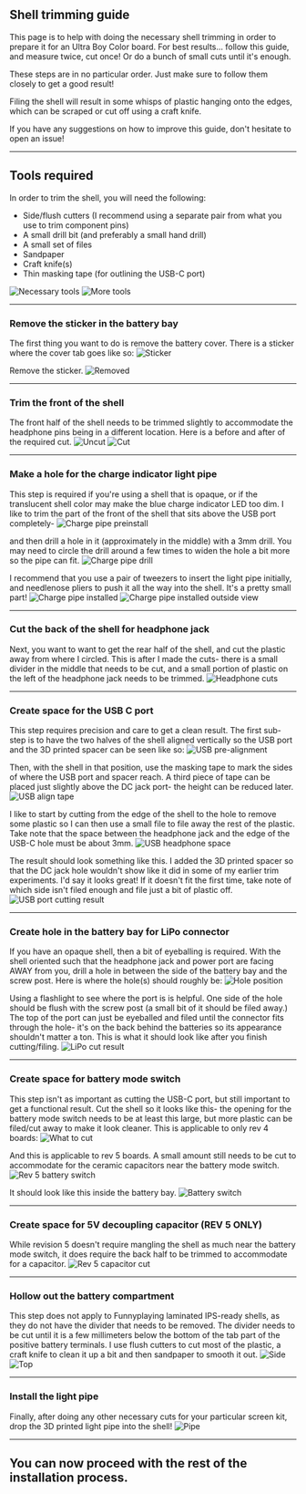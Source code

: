 ## Shell trimming guide
This page is to help with doing the necessary shell trimming in order to prepare it for an Ultra Boy Color board. For best results... follow this guide, and measure twice, cut once! Or do a bunch of small cuts until it's enough.

These steps are in no particular order. Just make sure to follow them closely to get a good result!

Filing the shell will result in some whisps of plastic hanging onto the edges, which can be scraped or cut off using a craft knife.

If you have any suggestions on how to improve this guide, don't hesitate to open an issue!

---

## Tools required
In order to trim the shell, you will need the following:

- Side/flush cutters (I recommend using a separate pair from what you use to trim component pins)
- A small drill bit (and preferably a small hand drill)
- A small set of files
- Sandpaper
- Craft knife(s)
- Thin masking tape (for outlining the USB-C port)

![Necessary tools](images/tools_1.jpg)
![More tools](images/tools_2.jpg)

---

### Remove the sticker in the battery bay
The first thing you want to do is remove the battery cover. There is a sticker where the cover tab goes like so:
![Sticker](images/batterybay_uncut.jpg)

Remove the sticker.
![Removed](images/batterybay_nosticker.jpg)

---

### Trim the front of the shell
The front half of the shell needs to be trimmed slightly to accommodate the headphone pins being in a different location. Here is a before and after of the required cut.
![Uncut](images/shell_front_uncut.jpg)
![Cut](images/shell_front_cut.jpg)

---

### Make a hole for the charge indicator light pipe
This step is required if you're using a shell that is opaque, or if the translucent shell color may make the blue charge indicator LED too dim.
I like to trim the part of the front of the shell that sits above the USB port completely- 
![Charge pipe preinstall](images/chargepipe_predrill.jpg)

and then drill a hole in it (approximately in the middle) with a 3mm drill. You may need to circle the drill around a few times to widen the hole a bit more so the pipe can fit.
![Charge pipe drill](images/chargepipe_drill.jpg)

I recommend that you use a pair of tweezers to insert the light pipe initially, and needlenose pliers to push it all the way into the shell. It's a pretty small part!
![Charge pipe installed](images/chargepipe_install.jpg)
![Charge pipe installed outside view](images/chargepipe_install_out.jpg)

---

### Cut the back of the shell for headphone jack
Next, you want to want to get the rear half of the shell, and cut the plastic away from where I circled. This is after I made the cuts- there is a small divider in the middle that needs to be cut, and a small portion of plastic on the left of the headphone jack needs to be trimmed.
![Headphone cuts](images/headphone_cuts.jpg)

---

### Create space for the USB C port
This step requires precision and care to get a clean result. The first sub-step is to have the two halves of the shell aligned vertically so the USB port and the 3D printed spacer can be seen like so:
![USB pre-alignment](images/usb_cut_prealign.jpg)

Then, with the shell in that position, use the masking tape to mark the sides of where the USB port and spacer reach. A third piece of tape can be placed just slightly above the DC jack port- the height can be reduced later.
![USB align tape](images/usb_cut_align_tape.jpg)

I like to start by cutting from the edge of the shell to the hole to remove some plastic so I can then use a small file to file away the rest of the plastic. Take note that the space between the headphone jack and the edge of the USB-C hole must be about 3mm.
![USB headphone space](images/shell_measure.jpg)

The result should look something like this. I added the 3D printed spacer so that the DC jack hole wouldn't show like it did in some of my earlier trim experiments. I'd say it looks great! If it doesn't fit the first time, take note of which side isn't filed enough and file just a bit of plastic off.
![USB port cutting result](images/ports_result.jpg)

---

### Create hole in the battery bay for LiPo connector
If you have an opaque shell, then a bit of eyeballing is required. With the shell oriented such that the headphone jack and power port are facing AWAY from you, drill a hole in between the side of the battery bay and the screw post. Here is where the hole(s) should roughly be:
![Hole position](images/lipoconnector_holes.jpg)

Using a flashlight to see where the port is is helpful. One side of the hole should be flush with the screw post (a small bit of it should be filed away.) The top of the port can just be eyeballed and filed until the connector fits through the hole- it's on the back behind the batteries so its appearance shouldn't matter a ton. This is what it should look like after you finish cutting/filing.
![LiPo cut result](images/lipoconnector_result.jpg)

---

### Create space for battery mode switch
This step isn't as important as cutting the USB-C port, but still important to get a functional result. Cut the shell so it looks like this- the opening for the battery mode switch needs to be at least this large, but more plastic can be filed/cut away to make it look cleaner. This is applicable to only rev 4 boards:
![What to cut](images/back_cuts_no_lipo.jpg)

And this is applicable to rev 5 boards. A small amount still needs to be cut to accommodate for the ceramic capacitors near the battery mode switch.
![Rev 5 battery switch](images/rev5_switchcut.jpg)

It should look like this inside the battery bay.
![Battery switch](images/batteryswitch_cut.jpg)

---

### Create space for 5V decoupling capacitor (REV 5 ONLY)
While revision 5 doesn't require mangling the shell as much near the battery mode switch, it does require the back half to be trimmed to accommodate for a capacitor.
![Rev 5 capacitor cut](images/rev5_capcut.jpg)

---

### Hollow out the battery compartment
This step does not apply to Funnyplaying laminated IPS-ready shells, as they do not have the divider that needs to be removed. The divider needs to be cut until it is a few millimeters below the bottom of the tab part of the positive battery terminals. I use flush cutters to cut most of the plastic, a craft knife to clean it up a bit and then sandpaper to smooth it out.
![Side](images/batterybay_cut_side.jpg)
![Top](images/batterybay_cut_top.jpg)

---

### Install the light pipe
Finally, after doing any other necessary cuts for your particular screen kit, drop the 3D printed light pipe into the shell!
![Pipe](images/light_pipe.jpg)

---

## You can now proceed with the rest of the installation process.
